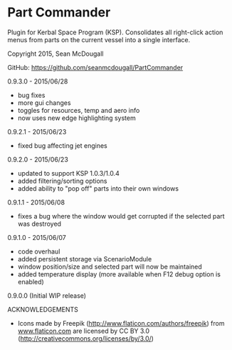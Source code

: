# Part Commander
Plugin for Kerbal Space Program (KSP).  Consolidates all right-click action menus from parts on the current vessel into a single interface.

Copyright 2015, Sean McDougall

GitHub: https://github.com/seanmcdougall/PartCommander


0.9.3.0 - 2015/06/28
- bug fixes
- more gui changes
- toggles for resources, temp and aero info
- now uses new edge highlighting system

0.9.2.1 - 2015/06/23
- fixed bug affecting jet engines

0.9.2.0 - 2015/06/23
- updated to support KSP 1.0.3/1.0.4
- added filtering/sorting options
- added ability to "pop off" parts into their own windows

0.9.1.1 - 2015/06/08
- fixes a bug where the window would get corrupted if the selected part was destroyed

0.9.1.0 - 2015/06/07
- code overhaul
- added persistent storage via ScenarioModule
- window position/size and selected part will now be maintained
- added temperature display (more available when F12 debug option is enabled)

0.9.0.0 (Initial WIP release) 


ACKNOWLEDGEMENTS
- Icons made by Freepik (http://www.flaticon.com/authors/freepik) from www.flaticon.com are licensed by CC BY 3.0 (http://creativecommons.org/licenses/by/3.0/)